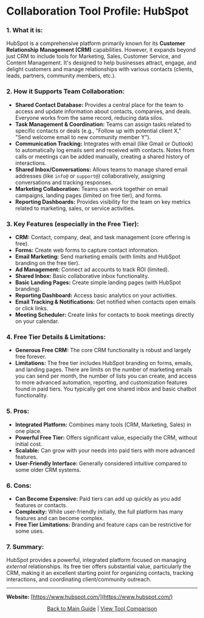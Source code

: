 # Collaboration Tool Profile: HubSpot

### 1. What it is:
HubSpot is a comprehensive platform primarily known for its **Customer Relationship Management (CRM)** capabilities. However, it expands beyond just CRM to include tools for Marketing, Sales, Customer Service, and Content Management. It's designed to help businesses attract, engage, and delight customers and manage relationships with various contacts (clients, leads, partners, community members, etc.).

### 2. How it Supports Team Collaboration:
*   **Shared Contact Database:** Provides a central place for the team to access and update information about contacts, companies, and deals. Everyone works from the same record, reducing data silos.
*   **Task Management & Coordination:** Teams can assign tasks related to specific contacts or deals (e.g., "Follow up with potential client X," "Send welcome email to new community member Y").
*   **Communication Tracking:** Integrates with email (like Gmail or Outlook) to automatically log emails sent and received with contacts. Notes from calls or meetings can be added manually, creating a shared history of interactions.
*   **Shared Inbox/Conversations:** Allows teams to manage shared email addresses (like `info@` or `support@`) collaboratively, assigning conversations and tracking responses.
*   **Marketing Collaboration:** Teams can work together on email campaigns, landing pages (limited on free tier), and forms.
*   **Reporting Dashboards:** Provides visibility for the team on key metrics related to marketing, sales, or service activities.

### 3. Key Features (especially in the Free Tier):
*   **CRM:** Contact, company, deal, and task management (core offering is free).
*   **Forms:** Create web forms to capture contact information.
*   **Email Marketing:** Send marketing emails (with limits and HubSpot branding on the free tier).
*   **Ad Management:** Connect ad accounts to track ROI (limited).
*   **Shared Inbox:** Basic collaborative inbox functionality.
*   **Basic Landing Pages:** Create simple landing pages (with HubSpot branding).
*   **Reporting Dashboard:** Access basic analytics on your activities.
*   **Email Tracking & Notifications:** Get notified when contacts open emails or click links.
*   **Meeting Scheduler:** Create links for contacts to book meetings directly on your calendar.

### 4. Free Tier Details & Limitations:
*   **Generous Free CRM:** The core CRM functionality is robust and largely free forever.
*   **Limitations:** The free tier includes HubSpot branding on forms, emails, and landing pages. There are limits on the number of marketing emails you can send per month, the number of lists you can create, and access to more advanced automation, reporting, and customization features found in paid tiers. You typically get one shared inbox and basic chatbot functionality.

### 5. Pros:
*   **Integrated Platform:** Combines many tools (CRM, Marketing, Sales) in one place.
*   **Powerful Free Tier:** Offers significant value, especially the CRM, without initial cost.
*   **Scalable:** Can grow with your needs into paid tiers with more advanced features.
*   **User-Friendly Interface:** Generally considered intuitive compared to some older CRM systems.

### 6. Cons:
*   **Can Become Expensive:** Paid tiers can add up quickly as you add features or contacts.
*   **Complexity:** While user-friendly initially, the full platform has many features and can become complex.
*   **Free Tier Limitations:** Branding and feature caps can be restrictive for some uses.

### 7. Summary:
HubSpot provides a powerful, integrated platform focused on managing *external* relationships. Its free tier offers substantial value, particularly the CRM, making it an excellent starting point for organizing contacts, tracking interactions, and coordinating client/community outreach.

---
**Website:** [https://www.hubspot.com/](https://www.hubspot.com/)

<p align="center"><a href="../README.md">Back to Main Guide</a> | <a href="../comparison-tables/tool-comparison.md">View Tool Comparison</a></p>
